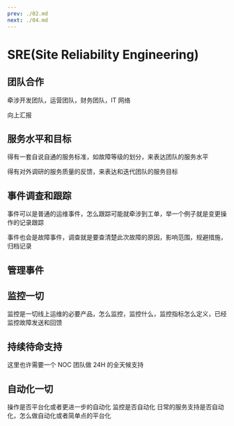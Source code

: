 ```yaml
---
prev: ./02.md
next: ./04.md
---
```


# SRE(Site Reliability Engineering)

## 团队合作

牵涉开发团队，运营团队，财务团队，IT 网络

向上汇报

## 服务水平和目标

得有一套自说自通的服务标准，如故障等级的划分，来表达团队的服务水平

得有对外调研的服务质量的反馈，来表达和迭代团队的服务目标

## 事件调查和跟踪

事件可以是普通的运维事件，怎么跟踪可能就牵涉到工单，举一个例子就是变更操作的记录跟踪

事件也会是故障事件，调查就是要查清楚此次故障的原因，影响范围，规避措施，归档记录

## 管理事件

## 监控一切

监控是一切线上运维的必要产品，怎么监控，监控什么，监控指标怎么定义，已经监控故障发送和回馈

## 持续待命支持

这里也许需要一个 NOC 团队做 24H 的全天候支持

## 自动化一切

操作是否平台化或者更进一步的自动化
监控是否自动化
日常的服务支持是否自动化，怎么做自动化或者简单点的平台化
